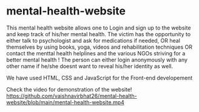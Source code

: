 # mental-health-website

This mental health website allows one to Login and sign up to the website and keep track of his/her mental health. The victim has the opportunity to either talk to psychologist and ask for medications if needed, OR heal themselves by using books, yoga, videos and rehabilitation techniques OR contact the menttal health helplines and the various NGOs striving for a better mental health ! The person can either login anonymously with any other name if he/she doesnt want to reveal his/her identity as well. 

We have used HTML, CSS and JavaScript for the Front-end developement

Check the video for demonstration of the website!
https://github.com/vaishnavirbhat26/mental-health-website/blob/main/mental-health-website.mp4

